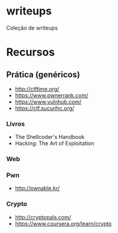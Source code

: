 # writeups
Coleção de writeups

# Recursos

## Prática (genéricos)

* http://ctftime.org/
* https://www.pwnerrank.com/
* https://www.vulnhub.com/
* https://ctf.sucurihc.org/

### Livros
* The Shellcoder's Handbook
* Hacking: The Art of Exploitation

### Web

### Pwn

* http://pwnable.kr/

### Crypto

* http://cryptopals.com/
* https://www.coursera.org/learn/crypto

